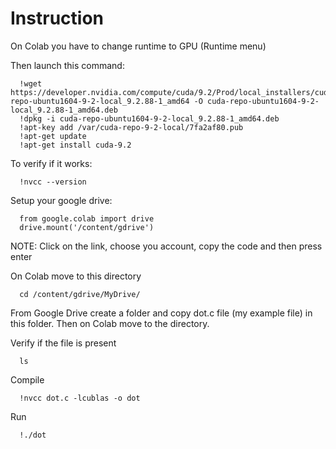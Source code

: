# Instruction
On Colab you have to change runtime to GPU (Runtime menu)

Then launch this command:
```
  !wget https://developer.nvidia.com/compute/cuda/9.2/Prod/local_installers/cuda-repo-ubuntu1604-9-2-local_9.2.88-1_amd64 -O cuda-repo-ubuntu1604-9-2-local_9.2.88-1_amd64.deb
  !dpkg -i cuda-repo-ubuntu1604-9-2-local_9.2.88-1_amd64.deb
  !apt-key add /var/cuda-repo-9-2-local/7fa2af80.pub
  !apt-get update
  !apt-get install cuda-9.2
  ```

To verify if it works:
```
  !nvcc --version
```

Setup your google drive:
```
  from google.colab import drive
  drive.mount('/content/gdrive')
```

NOTE: Click on the link, choose you account, copy the code and then press enter

On Colab move to this directory
```
  cd /content/gdrive/MyDrive/
```

From Google Drive create a folder and copy dot.c file (my example file) in this folder.
Then on Colab move to the directory.

Verify if the file is present
```
  ls
```

Compile
```
  !nvcc dot.c -lcublas -o dot
```

Run
```
  !./dot
```

